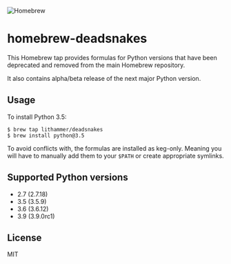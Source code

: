 ![Homebrew](https://github.com/lithammer/homebrew-deadsnakes/workflows/Homebrew/badge.svg)

# homebrew-deadsnakes

This Homebrew tap provides formulas for Python versions that have been
deprecated and removed from the main Homebrew repository.

It also contains alpha/beta release of the next major Python version.

## Usage

To install Python 3.5:

```console
$ brew tap lithammer/deadsnakes
$ brew install python@3.5
```

To avoid conflicts with, the formulas are installed as keg-only. Meaning
you will have to manually add them to your `$PATH` or create appropriate
symlinks.

## Supported Python versions

- 2.7 (2.7.18)
- 3.5 (3.5.9)
- 3.6 (3.6.12)
- 3.9 (3.9.0rc1)

## License

MIT
